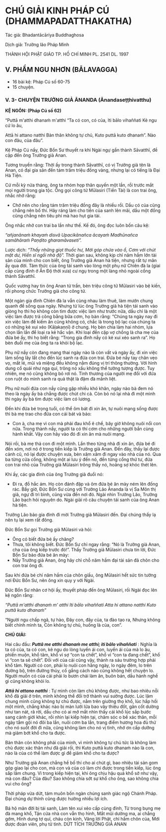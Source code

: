 # CHÚ GIẢI KINH PHÁP CÚ (DHAMMAPADATTHAKATHA)

Tác giả: Bhadantācāriya Buddhaghosa

Dịch giả: Trưởng lão Pháp Minh

THÀNH HỘI PHẬT GIÁO TP. HỒ CHÍ MINH
PL. 2541 DL. 1997

## V. PHẨM NGU NHƠN (BĀLAVAGGA)

- 16 bài kệ: Pháp Cú số 60-75
- 15 chuyện.

### V. 3- CHUYỆN TRƯỞNG GIẢ ĀNANDA (Ānandaseṭṭhivatthu)

**KỆ NGÔN: (Pháp Cú số 62)**

“Puttā m'atthi dhanaṁ m'atthi “Ta có con, có của,
Iti bālo vihaññati Kẻ ngu cứ lo âu,

Attā hi attano natthi Bản thân không tự chủ,
Kuto puttā kuto dhanaṁ”. Nào con đâu, của đâu”.

Kệ Pháp Cú nầy, Đức Bổn Sư thuyết ra khi Ngài ngự gần thành Sāvatthī, đề cập đến ông
Trưởng giả Anan.

Tương truyền rằng: Thời ấy trong thành Sāvatthī, có vị Trưởng giả tên là Anan, có đại gia sản đến tám trăm triệu đồng vàng, nhưng lại có tiếng là Đại Hà Tiện.

Cứ mỗi kỳ nửa tháng, ông ta nhóm họp thân quyến một lần, rồi trước mắt mọi người trong gia tộc. Ông gọi công tử Mūlasiri (Tiền Tài) là con trai ông, nhắc nhở rằng:

- Chớ nên cho rằng tám trăm triệu đồng đây là nhiều rồi. Dầu có của cũng chẳng nên bố thí.
  Hãy ráng làm cho tiền của sanh lên mãi, dầu một đồng cũng chẳng nên tiêu phí mà hao hụt gia tài.

Ông nhắc nhở con trai ba lần như thế. Kế đó, ông đọc luôn bốn câu kệ:

_“añjanānaṁ khayaṁ disvā
Upacikānañca ācayaṁ
Madhūnañca samāhāraṁ
Paṇḍito gharamāvaseti”._

Lược dịch: _“Thấy những giọt thuốc hư,
Mới góp chứa vào ổ,
Cơm với chút mật dư,
Hiền sĩ ngồi nhà độ”._
Thời gian sau, không kịp chỉ năm hầm lớn tài sản của mình cho con biết, ông Trưởng giả Anan hà tiện, nhưng rất tự mãn ấy qua đời. Tâm thức của ông tái sanh vào lòng một phụ nữ Chiên đà la (giai cấp cùng đinh ở Ấn Độ thời xưa) cư ngụ trong một làng nhỏ ngoài cổng thành Sāvatthī.

Quốc vương hay tin ông Anan từ trần, bèn triệu công tử Mūlasiri vào bệ kiến, rồi phong chức
Trưởng giả cho công tử.

Một ngàn gia đình Chiên đà la vẫn cùng nhau làm thuê, làm mướn chung quanh để sống qua ngày. Nhưng từ lúc ông Trưởng giả hà tiện tái sanh vào giòng họ thì họ không còn tìm được việc làm như trước nữa, dầu chỉ là một việc làm được trả công bằng bữa cơm, họ bàn rằng: “Chúng ta ngày nay đi xin việc làm để kiếm ăn cũng không có, chắc là trong bộ lạc của chúng ta có những kẻ xui xẻo (Kāḷakaṇṇī) ở chung. Họ bèn chia làm hai nhóm, lựa chọn lần lần để loại ra kẻ hắc vận. Khi loại đến cặp vợ chồng là cha mẹ của đứa bé ấy, thì họ biết rằng: “Trong gia đình nầy có kẻ xui xẻo sanh ra”.
Họ bèn đuổi mẹ của ông ta ra khỏi bộ lạc.

Phụ nữ nầy còn đang mang thai ngày nào là còn vất vả ngày ấy, đi xin việc làm sống lây lất cho đến lúc sanh ra đứa con trai. Đứa bé nầy tay chân vẹo vọ, mắt lé, mũi và miệng đều không nằm đúng vị trí thông thường. Với hình dung cổ quái như ngạ quỉ, trông nó xấu không thể tưởng tượng được.
Tuy nhiên, mẹ nó cũng không bỏ rơi nó. Tình thương của người mẹ đối với đứa con ruột do mình sanh ra quả thật là đậm đà mãnh liệt.

Phụ nữ nuôi đứa con nầy cũng gặp nhiều khó khăn, ngày nào bà đem nó theo là ngày ấy bà chẳng được chút chi cả. Còn bỏ nó lại nhà đi một mình thì ngày ấy bà tìm được việc làm có lương.

Đến khi đứa bé trọng tuổi, có thể ôm bát đi xin ăn, tự nuôi mạng sống được thì bà mẹ trao cho đứa con cái bát và bảo:

- Con à, cha mẹ vì con mà phải đau khổ ê chề, bây giờ không nuôi nổi con nữa. Trong thành nầy, người ta có thí cơm cho những người bần cùng hành khất. Vậy con hãy vào đó đi xin ăn mà nuôi mạng.

Nói rồi, bà mẹ thả con đi một mình.
Lần theo từng nhà đi xin ăn, đứa bé đi đến xóm, nơi nó ở trong tiền kiếp là Trưởng giả Anan. Đến đây, thấy lại được cảnh cũ, nó lại được chuyện xưa, bèn xăm xăm đi ngay vào nhà của nó. Qua ba từng cửa cổng, không một ai lưu ý đến nó, đến từng cổng thứ tư, đứa con trai nhỏ của Trưởng giả
Mūlasiri trông thấy nó, hoảng sợ khóc thét lên.

Khi ấy, các gia đinh của ông Trưởng giả đuổi nó:

- Đi ra, đồ hắc ám.
  Họ còn đánh đập và ôm đứa bé ăn mày ném lên đống rác. Bấy giờ, Đức Bổn Sư cùng với Trưởng
  Lão Ānanda là vị Sa Môn thị giả, ngự đi trì bình, cũng vừa đến nơi đó. Ngài nhìn Trưởng Lão, Trưởng
  Lão bạch hỏi nguyên do. Ngài giải rõ câu chuyện tái sanh của ông Anan hà tiện.

Trưởng Lão bảo gia đinh đi mời Trưởng giả Mūlasiri đến. Đại chúng thấy lạ nên tụ lại xem rất đông.

Đức Bổn Sư gọi Trưởng giả Mūlasiri và hỏi:

- Ông có biết đứa bé ấy chăng?
- Thưa, tôi không biết. Đức Bổn Sư chỉ ngay rằng: “Nó là Trưởng giả Anan, cha của ông kiếp trước đó!”.
  Thấy Trưởng giả Mūlasiri chưa tin lời, Đức Bổn Sư bảo đứa bé ăn mày:
- Nầy Trưởng giả Anan, ông hãy chỉ chỗ năm hầm đại tài sản đã chôn cho con trai ông đi.

Sau khi đứa bé chỉ năm hầm của chôn giấu, ông Mūlasiri hết sức tin tưởng nơi Đức Bổn Sư, nên ông xin quy y với Ngài.

Đức Bổn Sư nhân cơ hội ấy, thuyết pháp đến ông Mūlasiri, rồi Ngài đọc lên kệ ngôn rằng:

_“Puttā m'atthi dhanaṁ m' atthi
Iti bālo vihaññati
Atta hi attano natthi
Kuto puttā kuto dhanaṁ”_

“Người ngu chấp ngã, tự hào, Đây con, đây của, ta đào tạo ra,
Nhưng không biết chính mình ta,
Còn không tự chủ, huống là của, con”.

**CHÚ GIẢI:**

Hai câu đầu: **_Puttā me atthi dhanaṁ me atthi; iti bālo vihaññati_** : Nghĩa là ta có của, ta có con, kẻ ngu do lòng luyến ái con, luyến ái của mà lo âu, phiền muộn, khổ tâm, khổ vì sợ “con ta chết”, khổ vì “con ta đang chết”, khổ vì “con ta sẽ chết”. Đối với của cải cũng vậy, thành ra sáu trường hợp phải khổ tâm. Người có con, phải lo nuôi con hằng ngày, lo ngày đêm, lo trên đường bộ, trên đường thủy, cố gắng cách nào cũng không hết chuyện lo. Người muốn có của cải phải lo bươn chải làm ăn, buôn bán, dầu hành nghề gì cũng không khỏi lo.

**_Attā hi attano natthi_** : Tự mình còn làm chủ không được, như bao nhiêu nỗi khổ đã giải ở trên, mình không thể đổi trở thành vui sướng được. Lúc lâm chung mình cũng không tự chủ được, nằm trên giường thọ khổ, lúc hấp hối một mình, chẳng khác nào bị màn lưới lửa bao vây thiêu đốt, gân cốt dường như tan nát, rã rời, dầu cho có ai mở mắt nhìn thấy cái khổ lúc sắp bước sang cảnh giới khác, rồi nhìn lại kiếp hiện tại, chăm sóc o bế xác thân, mỗi ngày tắm gội nó đôi ba lần, nuôi cơm ba lần, trang điểm hương hoa đủ thứ cho nó suốt đời đi nữa, cũng không làm cho nó vị tình, nhớ ơn cấp dưỡng mà giảm bớt khổ cho ta được.

Bản thân còn không phải của mình, vì mình không tự chủ tức là không làm chủ được xác thân như đã giải rồi, thì Kuto puttā kuto dhanaṁ nào là con, nào là của có thể làm được gì để giảm khổ cho ta được?

Như Trưởng giả Anan chẳng hề bố thí cho ai chút gì, bao nhiêu tài sản gom góp giao lại cho con, mà con và của có làm chi được trong tiền kiếp, lúc ông sắp lâm chung. Vì trong kiếp hiện tại, khi ông chịu hậu quả khổ sở như vậy, mà con đâu? Của đâu? Sao không chia sớt sự khổ cho ông, sao không chia vui cho ông?

Thời pháp vừa dứt, tám muôn bốn ngàn chúng sanh giác ngộ Chánh Pháp. Đại chúng dự thính cũng được hưởng nhiều lợi ích.

Bá hộ mãn đời bị tái sanh,
Làm tên xui xẻo cấp cùng đinh,
Từ trong bụng mẹ đà mang khổ,
Tận cửa nhà con vẫn thọ hình,
Mắt mũi dường ma, ai chẳng gớm,
Hình dung tợ quỉ, cháu còn kinh,
Vâng lời Phật, chỉ hầm chôn của,
Mới được đoàn viên, phụ tử tình.
DỨT TÍCH TRƯỞNG GIẢ ANAN
